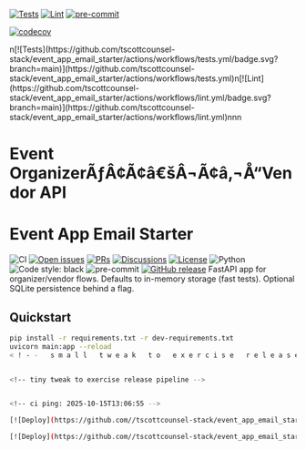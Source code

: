 ﻿[![Tests](https://github.com/tscottcounsel-stack/event_app_email_starter/actions/workflows/tests.yml/badge.svg)](https://github.com/tscottcounsel-stack/event_app_email_starter/actions/workflows/tests.yml)
[![Lint](https://github.com/tscottcounsel-stack/event_app_email_starter/actions/workflows/lint.yml/badge.svg)](https://github.com/tscottcounsel-stack/event_app_email_starter/actions/workflows/lint.yml)
[![pre-commit](https://github.com/tscottcounsel-stack/event_app_email_starter/actions/workflows/pre-commit.yml/badge.svg)](https://github.com/tscottcounsel-stack/event_app_email_starter/actions/workflows/pre-commit.yml)

[![codecov](https://codecov.io/gh/tscottcounsel-stack/event_app_email_starter/branch/main/graph/badge.svg)](https://codecov.io/gh/tscottcounsel-stack/event_app_email_starter)

<!-- CI BADGE START -->n[![Tests](https://github.com/tscottcounsel-stack/event_app_email_starter/actions/workflows/tests.yml/badge.svg?branch=main)](https://github.com/tscottcounsel-stack/event_app_email_starter/actions/workflows/tests.yml)n[![Lint](https://github.com/tscottcounsel-stack/event_app_email_starter/actions/workflows/lint.yml/badge.svg?branch=main)](https://github.com/tscottcounsel-stack/event_app_email_starter/actions/workflows/lint.yml)n<!-- CI BADGE END -->nn
# Event OrganizerÃƒÂ¢Ã¢â€šÂ¬Ã¢â‚¬Å“Vendor API
# Event App Email Starter

![CI](https://github.com/tscottcounsel-stack/event_app_email_starter/actions/workflows/ci.yml/badge.svg)
[![Open issues](https://img.shields.io/github/issues/tscottcounsel-stack/event_app_email_starter)](https://github.com/tscottcounsel-stack/event_app_email_starter/issues)
[![PRs](https://img.shields.io/github/issues-pr/tscottcounsel-stack/event_app_email_starter)](https://github.com/tscottcounsel-stack/event_app_email_starter/pulls)
[![Discussions](https://img.shields.io/badge/discussions-join-informational)](https://github.com/tscottcounsel-stack/event_app_email_starter/discussions)
[![License](https://img.shields.io/github/license/tscottcounsel-stack/event_app_email_starter)](LICENSE)
![Python](https://img.shields.io/badge/python-3.12+-blue)
![Code style: black](https://img.shields.io/badge/code%20style-black-000000.svg)
![pre-commit](https://img.shields.io/badge/pre--commit-enabled-brightgreen)
[![GitHub release](https://img.shields.io/github/v/release/tscottcounsel-stack/event_app_email_starter?display_name=tag)](https://github.com/tscottcounsel-stack/event_app_email_starter/releases)
FastAPI app for organizer/vendor flows. Defaults to in-memory storage (fast tests). Optional SQLite persistence behind a flag.

## Quickstart

```bash
pip install -r requirements.txt -r dev-requirements.txt
uvicorn main:app --reload
< ! - -   s m a l l   t w e a k   t o   e x e r c i s e   r e l e a s e   - - >


<!-- tiny tweak to exercise release pipeline -->


<!-- ci ping: 2025-10-15T13:06:55 -->

[![Deploy](https://github.com//tscottcounsel-stack/event_app_email_starter/actions/workflows/deploy.yml/badge.svg)](https://github.com/tscottcounsel-stack/event_app_email_starter/actions/workflows/deploy.yml)

[![Deploy](https://github.com//tscottcounsel-stack/event_app_email_starter/actions/workflows/deploy.yml/badge.svg)](https://github.com/tscottcounsel-stack/event_app_email_starter/actions/workflows/deploy.yml)
